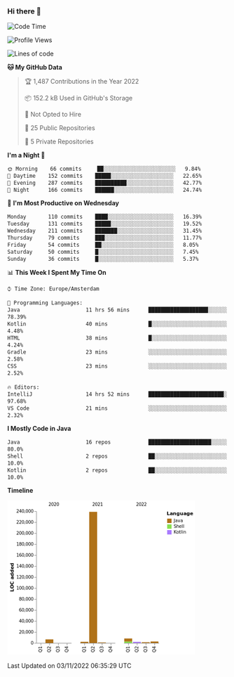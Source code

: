 ### Hi there 👋


<!--START_SECTION:waka-->
![Code Time](http://img.shields.io/badge/Code%20Time-2%2C580%20hrs%2053%20mins-blue)

![Profile Views](http://img.shields.io/badge/Profile%20Views-0-blue)

![Lines of code](https://img.shields.io/badge/From%20Hello%20World%20I%27ve%20Written-263%20Thousand%20lines%20of%20code-blue)

**🐱 My GitHub Data** 

> 🏆 1,487 Contributions in the Year 2022
 > 
> 📦 152.2 kB Used in GitHub's Storage 
 > 
> 🚫 Not Opted to Hire
 > 
> 📜 25 Public Repositories 
 > 
> 🔑 5 Private Repositories  
 > 
**I'm a Night 🦉** 

```text
🌞 Morning    66 commits     ██░░░░░░░░░░░░░░░░░░░░░░░   9.84% 
🌆 Daytime    152 commits    █████░░░░░░░░░░░░░░░░░░░░   22.65% 
🌃 Evening    287 commits    ██████████░░░░░░░░░░░░░░░   42.77% 
🌙 Night      166 commits    ██████░░░░░░░░░░░░░░░░░░░   24.74%

```
📅 **I'm Most Productive on Wednesday** 

```text
Monday       110 commits    ████░░░░░░░░░░░░░░░░░░░░░   16.39% 
Tuesday      131 commits    █████░░░░░░░░░░░░░░░░░░░░   19.52% 
Wednesday    211 commits    ███████░░░░░░░░░░░░░░░░░░   31.45% 
Thursday     79 commits     ███░░░░░░░░░░░░░░░░░░░░░░   11.77% 
Friday       54 commits     ██░░░░░░░░░░░░░░░░░░░░░░░   8.05% 
Saturday     50 commits     █░░░░░░░░░░░░░░░░░░░░░░░░   7.45% 
Sunday       36 commits     █░░░░░░░░░░░░░░░░░░░░░░░░   5.37%

```


📊 **This Week I Spent My Time On** 

```text
⌚︎ Time Zone: Europe/Amsterdam

💬 Programming Languages: 
Java                     11 hrs 56 mins      ███████████████████░░░░░░   78.39% 
Kotlin                   40 mins             █░░░░░░░░░░░░░░░░░░░░░░░░   4.48% 
HTML                     38 mins             █░░░░░░░░░░░░░░░░░░░░░░░░   4.24% 
Gradle                   23 mins             ░░░░░░░░░░░░░░░░░░░░░░░░░   2.58% 
CSS                      23 mins             ░░░░░░░░░░░░░░░░░░░░░░░░░   2.52%

🔥 Editors: 
IntelliJ                 14 hrs 52 mins      ████████████████████████░   97.68% 
VS Code                  21 mins             ░░░░░░░░░░░░░░░░░░░░░░░░░   2.32%

```

**I Mostly Code in Java** 

```text
Java                     16 repos            ████████████████████░░░░░   80.0% 
Shell                    2 repos             ██░░░░░░░░░░░░░░░░░░░░░░░   10.0% 
Kotlin                   2 repos             ██░░░░░░░░░░░░░░░░░░░░░░░   10.0%

```


**Timeline**

![Chart not found](https://raw.githubusercontent.com/powercasgamer/powercasgamer/master/charts/bar_graph.png) 


 Last Updated on 03/11/2022 06:35:29 UTC
<!--END_SECTION:waka-->
